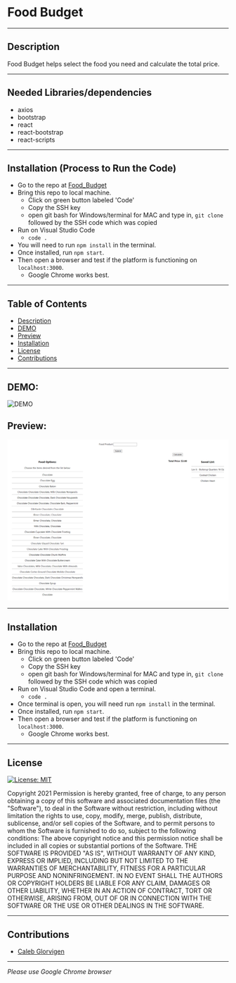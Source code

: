 # Food Budget

---
 ## Description
  Food Budget helps select the food you need and calculate the total price.

  ---
 ## Needed Libraries/dependencies
  - axios
  - bootstrap
  - react
  - react-bootstrap
  - react-scripts

  ---
## Installation (Process to Run the Code)
 - Go to the repo at [Food_Budget](https://github.com/Glorvi23/food_budget) 
 - Bring this repo to local machine. 
    - Click on green button labeled 'Code'
    - Copy the SSH key
    - open git bash for Windows/terminal for MAC and type in, `git clone` followed by the SSH code which was copied 
 - Run on Visual Studio Code
    - `code .`
 - You will need to run `npm install` in the terminal. 
 - Once installed, run `npm start`. 
 - Then open a browser and test if the platform is functioning on `localhost:3000`. 
    - Google Chrome works best.

---
  ## Table of Contents
* [Description](#Description)
* [DEMO](#DEMO)
* [Preview](#Preview)
* [Installation](#installation)
* [License](#license)
* [Contributions](#contributions)

---
## DEMO:
![DEMO](./src/assets/images/Food_Budget.gif)

## Preview: 
![Screenshot](./src/assets/images/screenshot.png)

---
## Installation
 - Go to the repo at [Food_Budget](https://github.com/Glorvi23/food_budget) 
 - Bring this repo to local machine. 
    - Click on green button labeled 'Code'
    - Copy the SSH key
    - open git bash for Windows/terminal for MAC and type in, `git clone` followed by the SSH code which was copied 
 - Run on Visual Studio Code and open a terminal. 
    - `code .`
 - Once terminal is open, you will need run `npm install` in the terminal. 
 - Once installed, run `npm start`. 
 - Then open a browser and test if the platform is functioning on `localhost:3000`. 
    - Google Chrome works best.

---

## License  

[![License: MIT](https://img.shields.io/badge/License-MIT-yellow.svg)](https://opensource.org/licenses/MIT)

Copyright 2021
Permission is hereby granted, free of charge, to any person obtaining a copy of this software and associated documentation files (the "Software"), to deal in the Software without restriction, including without limitation the rights to use, copy, modify, merge, publish, distribute, sublicense, and/or sell copies of the Software, and to permit persons to whom the Software is furnished to do so, subject to the following conditions:
The above copyright notice and this permission notice shall be included in all copies or substantial portions of the Software.
THE SOFTWARE IS PROVIDED "AS IS", WITHOUT WARRANTY OF ANY KIND, EXPRESS OR IMPLIED, INCLUDING BUT NOT LIMITED TO THE WARRANTIES OF MERCHANTABILITY, FITNESS FOR A PARTICULAR PURPOSE AND NONINFRINGEMENT. IN NO EVENT SHALL THE AUTHORS OR COPYRIGHT HOLDERS BE LIABLE FOR ANY CLAIM, DAMAGES OR OTHER LIABILITY, WHETHER IN AN ACTION OF CONTRACT, TORT OR OTHERWISE, ARISING FROM, OUT OF OR IN CONNECTION WITH THE SOFTWARE OR THE USE OR OTHER DEALINGS IN THE SOFTWARE.

---
## Contributions
- [Caleb Glorvigen](https://github.com/Glorvi23)

---

 *Please use Google Chrome browser*
